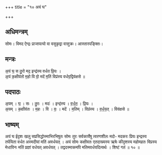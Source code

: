 +++
title = "१० अयं घ"

+++
## अधिमन्त्रम्
सोमः। विमद ऐन्द्रः प्राजापत्यो वा वसुकृद्वा वासुक्रः। आस्तारपङ्क्तिः।

## मन्त्रः
अ॒यं घ॒ स तु॒रो मद॒ इन्द्र॑स्य वर्धत प्रि॒यः ।  
अ॒यं क॒क्षीव॑तो म॒हो वि वो॒ मदे॑ म॒तिं विप्र॑स्य वर्धय॒द्विव॑क्षसे ॥

## पदपाठः
अ॒यम् । घ॒ । सः । तु॒रः । मदः॑ । इन्द्र॑स्य । व॒र्ध॒त॒ । प्रि॒यः ।  
अ॒यम् । क॒क्षीव॑तः । म॒हः । वि । वः॒ । मदे॑ । म॒तिम् । विप्र॑स्य । व॒र्ध॒य॒त् । विव॑क्षसे ॥

## भाष्यम्
अयं घ ईदृशः खलु सप्रसिद्धोस्माभिरभिषुतः सोमः तुरः सर्वकार्येषु त्वरणशीलः मदो- मदकरः प्रियः इन्द्रस्य तर्पयिता वर्धत अस्मदीयां मतिं अवर्धयत् । अयं सोमः कक्षीवतः एतदाख्यस्य ऋषेः कीदृशस्य महोमहतः विप्रस्य मेधाविनः मतिं प्रज्ञां वर्धयत् अवर्धयत् । तद्वदस्माकमपि मतिमवर्धयदित्यर्थः । शिष्टं गतं ॥ १० ॥